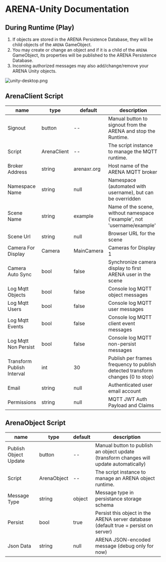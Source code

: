 # ARENA-Unity Documentation

## During Runtime (Play)

1. If objects are stored in the ARENA Persistence Database, they will be child objects of the `ARENA` GameObject.
1. You may create or change an object and if it is a child of the `ARENA` GameObject, its properties will be published to the ARENA Persistence Database.
1. Incoming authorized messages may also add/change/remove your ARENA Unity objects.

![unity-desktop.png](unity-desktop.png)

## ArenaClient Script

name | type | default | description
-- | -- | -- | --
Signout | button | -- | Manual button to signout from the ARENA and stop the Runtime.
Script | ArenaClient | -- | The script instance to manage the MQTT runtime.
Broker Address | string | arenaxr.org | Host name of the ARENA MQTT broker
Namespace Name | string | null | Namespace (automated with username), but can be overridden
Scene Name | string | example | Name of the scene, without namespace ('example', not 'username/example'
Scene Url | string | null | Browser URL for the scene
Camera For Display | Camera | MainCamera | Cameras for Display 1
Camera Auto Sync | bool | false | Synchronize camera display to first ARENA user in the scene
Log Mqtt Objects | bool | false | Console log MQTT object messages
Log Mqtt Users | bool | false | Console log MQTT user messages
Log Mqtt Events | bool | false | Console log MQTT client event messages
Log Mqtt Non Persist | bool | false | Console log MQTT non-persist messages
Transform Publish Interval | int | 30 | Publish per frames frequency to publish detected transform changes (0 to stop)
Email | string | null | Authenticated user email account
Permissions | string | null | MQTT JWT Auth Payload and Claims

## ArenaObject Script

name | type | default | description
-- | -- | -- | --
Publish Object Update | button | -- | Manual button to publish an object update (transform changes will update automatically)
Script | ArenaObject | -- | The script instance to manage an ARENA object runtime.
Message Type | string | object | Message type in persistance storage schema
Persist | bool | true | Persist this object in the ARENA server database (default true = persist on server)
Json Data | string | null | ARENA JSON-encoded message (debug only for now)
